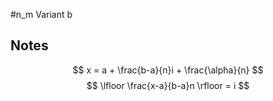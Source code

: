 #n_m 
Variant b
## Notes
$$
x = a + \frac{b-a}{n}i + \frac{\alpha}{n}
$$
$$
\lfloor \frac{x-a}{b-a}n \rfloor = i
$$
